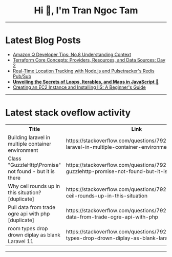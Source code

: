 <h1 align="center">Hi 👋, I'm Tran Ngoc Tam</h1>

---

# Latest Blog Posts 
<!-- BLOG-POST-LIST:START -->
- [Amazon Q Developer Tips: No.8 Understanding Context](https://dev.to/aws/amazon-q-developer-tips-no8-understanding-context-2305)
- [Terraform Core Concepts: Providers, Resources, and Data Sources: Day 2](https://dev.to/i_am_vesh/terraform-core-concepts-providers-resources-and-data-sources-day-2-45n8)
- [Real-Time Location Tracking with Node.js and Pulsetracker&#39;s Redis Pub/Sub](https://dev.to/l_walid/real-time-location-tracking-with-nodejs-and-pulsetrackers-redis-pubsub-4502)
- [**Unveiling the Secrets of Loops, Iterables, and Maps in JavaScript** 🌟](https://dev.to/alwaysaman/-unveiling-the-secrets-of-loops-iterables-and-maps-in-javascript-2bk3)
- [Creating an EC2 Instance and Installing IIS: A Beginner&#39;s Guide](https://dev.to/under2wenty/creating-an-ec2-instance-and-installing-iis-a-beginners-guide-110g)
<!-- BLOG-POST-LIST:END -->

---

# Latest stack oveflow activity
<table>
  <tr><th>Title</th><th>Link</th></tr>
  <!-- STACKOVERFLOW:START --><tr><td>Building laravel in multiple container environment</td><td>https://stackoverflow.com/questions/79262763/building-laravel-in-multiple-container-environment</td></tr><tr><td>Class &quot;GuzzleHttp\Promise&quot; not found - but it is there</td><td>https://stackoverflow.com/questions/79262460/class-guzzlehttp-promise-not-found-but-it-is-there</td></tr><tr><td>Why ceil rounds up in this situation? [duplicate]</td><td>https://stackoverflow.com/questions/79262417/why-ceil-rounds-up-in-this-situation</td></tr><tr><td>Pull data from trade ogre api with php [duplicate]</td><td>https://stackoverflow.com/questions/79262002/pull-data-from-trade-ogre-api-with-php</td></tr><tr><td>room types drop drown diplay as blank Laravel 11</td><td>https://stackoverflow.com/questions/79261983/room-types-drop-drown-diplay-as-blank-laravel-11</td></tr><!-- STACKOVERFLOW:END -->
</table>

---


